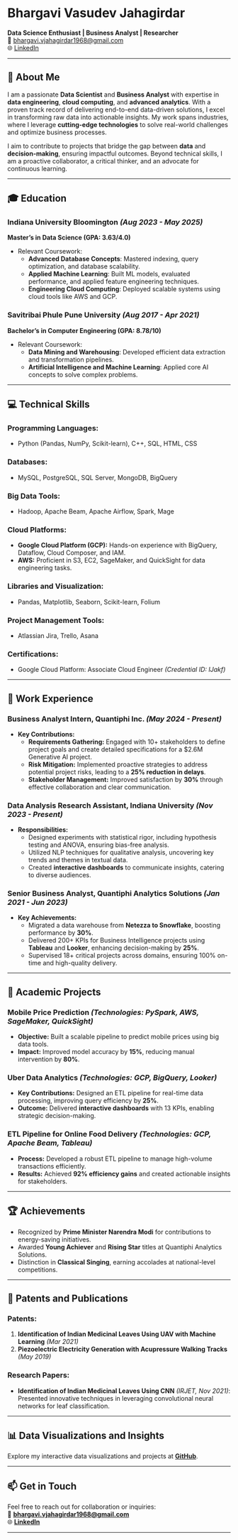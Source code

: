 # Bhargavi Vasudev Jahagirdar  
**Data Science Enthusiast | Business Analyst | Researcher**  
📧 bhargavi.vjahagirdar1968@gmail.com  
🌐 [LinkedIn](https://linkedin.com/in/bhargavi-jahagirdar/)  

---

## 🌟 About Me  
I am a passionate **Data Scientist** and **Business Analyst** with expertise in **data engineering**, **cloud computing**, and **advanced analytics**. With a proven track record of delivering end-to-end data-driven solutions, I excel in transforming raw data into actionable insights. My work spans industries, where I leverage **cutting-edge technologies** to solve real-world challenges and optimize business processes.  

I aim to contribute to projects that bridge the gap between **data** and **decision-making**, ensuring impactful outcomes. Beyond technical skills, I am a proactive collaborator, a critical thinker, and an advocate for continuous learning.

---

## 🎓 Education  
### **Indiana University Bloomington** *(Aug 2023 - May 2025)*  
**Master’s in Data Science (GPA: 3.63/4.0)**  
- Relevant Coursework:  
  - **Advanced Database Concepts**: Mastered indexing, query optimization, and database scalability.  
  - **Applied Machine Learning**: Built ML models, evaluated performance, and applied feature engineering techniques.  
  - **Engineering Cloud Computing**: Deployed scalable systems using cloud tools like AWS and GCP.  

### **Savitribai Phule Pune University** *(Aug 2017 - Apr 2021)*  
**Bachelor’s in Computer Engineering (GPA: 8.78/10)**  
- Relevant Coursework:  
  - **Data Mining and Warehousing**: Developed efficient data extraction and transformation pipelines.  
  - **Artificial Intelligence and Machine Learning**: Applied core AI concepts to solve complex problems.  

---

## 💻 Technical Skills  
### **Programming Languages:**  
- Python (Pandas, NumPy, Scikit-learn), C++, SQL, HTML, CSS  

### **Databases:**  
- MySQL, PostgreSQL, SQL Server, MongoDB, BigQuery  

### **Big Data Tools:**  
- Hadoop, Apache Beam, Apache Airflow, Spark, Mage  

### **Cloud Platforms:**  
- **Google Cloud Platform (GCP):** Hands-on experience with BigQuery, Dataflow, Cloud Composer, and IAM.  
- **AWS:** Proficient in S3, EC2, SageMaker, and QuickSight for data engineering tasks.  

### **Libraries and Visualization:**  
- Pandas, Matplotlib, Seaborn, Scikit-learn, Folium  

### **Project Management Tools:**  
- Atlassian Jira, Trello, Asana  

### **Certifications:**  
- Google Cloud Platform: Associate Cloud Engineer *(Credential ID: IJakf)*  

---

## 🏢 Work Experience  

### **Business Analyst Intern, Quantiphi Inc.** *(May 2024 - Present)*  
- **Key Contributions:**  
  - **Requirements Gathering:** Engaged with 10+ stakeholders to define project goals and create detailed specifications for a $2.6M Generative AI project.  
  - **Risk Mitigation:** Implemented proactive strategies to address potential project risks, leading to a **25% reduction in delays**.  
  - **Stakeholder Management:** Improved satisfaction by **30%** through effective collaboration and clear communication.  

### **Data Analysis Research Assistant, Indiana University** *(Nov 2023 - Present)*  
- **Responsibilities:**  
  - Designed experiments with statistical rigor, including hypothesis testing and ANOVA, ensuring bias-free analysis.  
  - Utilized NLP techniques for qualitative analysis, uncovering key trends and themes in textual data.  
  - Created **interactive dashboards** to communicate insights, catering to diverse audiences.  

### **Senior Business Analyst, Quantiphi Analytics Solutions** *(Jan 2021 - Jun 2023)*  
- **Key Achievements:**  
  - Migrated a data warehouse from **Netezza to Snowflake**, boosting performance by **30%**.  
  - Delivered 200+ KPIs for Business Intelligence projects using **Tableau** and **Looker**, enhancing decision-making by **25%**.  
  - Supervised 18+ critical projects across domains, ensuring 100% on-time and high-quality delivery.  

---

## 📂 Academic Projects  

### **Mobile Price Prediction** *(Technologies: PySpark, AWS, SageMaker, QuickSight)*  
- **Objective:** Built a scalable pipeline to predict mobile prices using big data tools.  
- **Impact:** Improved model accuracy by **15%**, reducing manual intervention by **80%**.  

### **Uber Data Analytics** *(Technologies: GCP, BigQuery, Looker)*  
- **Key Contributions:** Designed an ETL pipeline for real-time data processing, improving query efficiency by **25%**.  
- **Outcome:** Delivered **interactive dashboards** with 13 KPIs, enabling strategic decision-making.  

### **ETL Pipeline for Online Food Delivery** *(Technologies: GCP, Apache Beam, Tableau)*  
- **Process:** Developed a robust ETL pipeline to manage high-volume transactions efficiently.  
- **Results:** Achieved **92% efficiency gains** and created actionable insights for stakeholders.  

---

## 🏆 Achievements  
- Recognized by **Prime Minister Narendra Modi** for contributions to energy-saving initiatives.  
- Awarded **Young Achiever** and **Rising Star** titles at Quantiphi Analytics Solutions.  
- Distinction in **Classical Singing**, earning accolades at national-level competitions.  

---

## 📜 Patents and Publications  

### **Patents:**  
1. **Identification of Indian Medicinal Leaves Using UAV with Machine Learning** *(Mar 2021)*  
2. **Piezoelectric Electricity Generation with Acupressure Walking Tracks** *(May 2019)*  

### **Research Papers:**  
- **Identification of Indian Medicinal Leaves Using CNN** *(IRJET, Nov 2021)*: Presented innovative techniques in leveraging convolutional neural networks for leaf classification.  

---

## 📊 Data Visualizations and Insights  
Explore my interactive data visualizations and projects at **[GitHub](https://github.com/bhargavi-jahagirdar)**.  

---

## 📫 Get in Touch  
Feel free to reach out for collaboration or inquiries:  
📧 **bhargavi.vjahagirdar1968@gmail.com**  
🌐 **[LinkedIn](https://linkedin.com/in/bhargavi-jahagirdar/)**  

---
